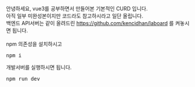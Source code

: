 안녕하세요, vue3를 공부하면서 만들어본 기본적인 CURD 입니다.<br/>
아직 일부 미완성본이지만 코드라도 참고하시라고 일단 올립니다.<br/>
백엔드 API서버는 같이 올려드린 https://github.com/kencidhan/laboard 를 켜놓시면 됩니다.<br/>
<br/>
npm 의존성을 설치하시고
<pre>
npm i
</pre>

개발서버를 실행하시면 됩니다.
<pre>
npm run dev
</pre>

<br/><br/>
